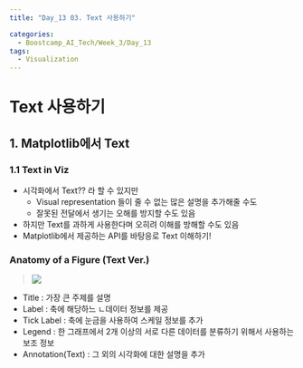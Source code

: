 ```yaml
---
title: "Day_13 03. Text 사용하기"

categories:
  - Boostcamp_AI_Tech/Week_3/Day_13
tags:
  - Visualization
---
```


# Text 사용하기

## 1. Matplotlib에서 Text

### 1.1 Text in Viz

- 시각화에서 Text?? 라 할 수 있지만
  - Visual representation 들이 줄 수 없는 많은 설명을 추가해줄 수도
  - 잘못된 전달에서 생기는 오해를 방지할 수도 있음
- 하지만 Text를 과하게 사용한다며 오히려 이해를 방해할 수도 있음
- Matplotlib에서 제공하는 API를 바탕응로 Text 이해하기!

### Anatomy of a Figure (Text Ver.)

> ![]({{site.url}}/assets/images/2021-08-19-08-56-36.png)

- Title : 가장 큰 주제를 설명
- Label : 축에 해당하느 ㄴ데이터 정보를 제공
- Tick Label : 축에 눈금을 사용하여 스케일 정보를 추가
- Legend : 한 그래프에서 2개 이상의 서로 다른 데이터를 분류하기 위해서 사용하는 보조 정보
- Annotation(Text) : 그 외의 시각화에 대한 설명을 추가

